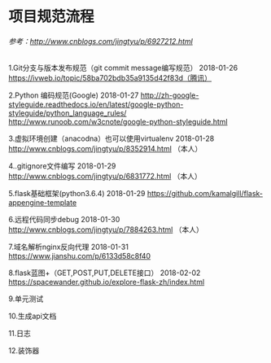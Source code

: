 # 项目规范流程
###### 参考：http://www.cnblogs.com/jingtyu/p/6927212.html

1.Git分支与版本发布规范（git commit message编写规范）
2018-01-26 https://ivweb.io/topic/58ba702bdb35a9135d42f83d（腾讯）

2.Python 编码规范(Google)
2018-01-27 http://zh-google-styleguide.readthedocs.io/en/latest/google-python-styleguide/python_language_rules/
http://www.runoob.com/w3cnote/google-python-styleguide.html

3.虚拟环境创建（anacodna）也可以使用virtualenv
2018-01-28 http://www.cnblogs.com/jingtyu/p/8352914.html （本人）

4..gitignore文件编写
2018-01-29  http://www.cnblogs.com/jingtyu/p/6831772.html （本人）

5.flask基础框架(python3.6.4)
2018-01-29 https://github.com/kamalgill/flask-appengine-template

6.远程代码同步debug
2018-01-30  http://www.cnblogs.com/jingtyu/p/7884263.html （本人）

7.域名解析nginx反向代理
2018-01-31 https://www.jianshu.com/p/6133d58c8f40

8.flask蓝图+（GET,POST,PUT,DELETE接口） 
2018-02-02 https://spacewander.github.io/explore-flask-zh/index.html

9.单元测试

10.生成api文档

11.日志

12.装饰器


